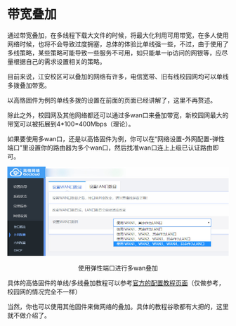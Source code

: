 # 带宽叠加

通过带宽叠加，在多线程下载大文件的时候，将最大化利用可用带宽，在多人使用网络时候，也将不会导致过度拥塞，总体的体验比单线强一些，不过，由于使用了多线策略，某些策略可能导致一些服务不可用，如只能单一ip访问的网银等，应尽量根据自己的需求设置相关的策略。

目前来说，江安校区可以叠加的网络有许多，电信宽带、旧有线校园网均可以单线多拨叠加带宽。

以高恪固件为例的单线多拨的设置在前面的页面已经讲解了，这里不再赘述。

除此之外，校园网及其他网络都还可以通过多wan口来叠加带宽，新校园网最大的带宽可以被拓展到4*100=400Mbps（理论）。

如果要使用多wan口，还是以高恪固件为例，你可以在“网络设置-外网配置-弹性端口”里设置你的路由器为多个wan口，然后找准wan口连上上级已认证路由即可。

<div align="center">
  <img src="/assets/弹性端口.jpg"/>
  <p>使用弹性端口进行多wan叠加</p>
</div>

具体的高恪固件的单线/多线叠加教程可以参考[官方的配置教程页面](http://docs.gocloud.cn/docs/peizhizhidao001/peizhizhidao001-1audkhaq9c3ic)（仅做参考，校园网的情况完全不一样）

当然，你也可以使用其他固件来做网络的叠加。具体的教程谷歌都有大把的，这里就不做介绍了。
